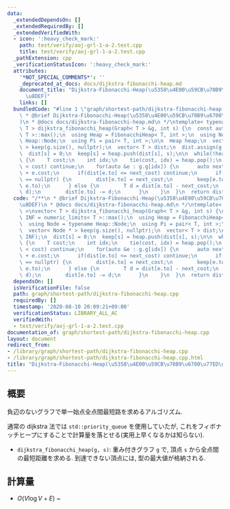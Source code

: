 ```yaml
---
data:
  _extendedDependsOn: []
  _extendedRequiredBy: []
  _extendedVerifiedWith:
  - icon: ':heavy_check_mark:'
    path: test/verify/aoj-grl-1-a-2.test.cpp
    title: test/verify/aoj-grl-1-a-2.test.cpp
  _pathExtension: cpp
  _verificationStatusIcon: ':heavy_check_mark:'
  attributes:
    '*NOT_SPECIAL_COMMENTS*': ''
    _deprecated_at_docs: docs/dijkstra-fibonacchi-heap.md
    document_title: "Dijkstra-Fibonacchi-Heap(\u5358\u4E00\u59CB\u70B9\u6700\u77ED\
      \u8DEF)"
    links: []
  bundledCode: "#line 1 \"graph/shortest-path/dijkstra-fibonacchi-heap.cpp\"\n/**\n\
    \ * @brief Dijkstra-Fibonacchi-Heap(\u5358\u4E00\u59CB\u70B9\u6700\u77ED\u8DEF\
    )\n * @docs docs/dijkstra-fibonacchi-heap.md\n */\ntemplate< typename T >\nvector<\
    \ T > dijkstra_fibonacchi_heap(Graph< T > &g, int s) {\n  const auto INF = numeric_limits<\
    \ T >::max();\n  using Heap = FibonacchiHeap< T, int >;\n  using Node = typename\
    \ Heap::Node;\n  using Pi = pair< T, int >;\n\n  Heap heap;\n  vector< Node *\
    \ > keep(g.size(), nullptr);\n  vector< T > dist;\n  dist.assign(g.size(), INF);\n\
    \  dist[s] = 0;\n  keep[s] = heap.push(dist[s], s);\n\n  while(!heap.empty())\
    \ {\n    T cost;\n    int idx;\n    tie(cost, idx) = heap.pop();\n    if(dist[idx]\
    \ < cost) continue;\n    for(auto &e : g.g[idx]) {\n      auto next_cost = cost\
    \ + e.cost;\n      if(dist[e.to] <= next_cost) continue;\n      if(keep[e.to]\
    \ == nullptr) {\n        dist[e.to] = next_cost;\n        keep[e.to] = heap.push(dist[e.to],\
    \ e.to);\n      } else {\n        T d = dist[e.to] - next_cost;\n        heap.decrease_key(keep[e.to],\
    \ d);\n        dist[e.to] -= d;\n      }\n    }\n  }\n  return dist;\n}\n"
  code: "/**\n * @brief Dijkstra-Fibonacchi-Heap(\u5358\u4E00\u59CB\u70B9\u6700\u77ED\
    \u8DEF)\n * @docs docs/dijkstra-fibonacchi-heap.md\n */\ntemplate< typename T\
    \ >\nvector< T > dijkstra_fibonacchi_heap(Graph< T > &g, int s) {\n  const auto\
    \ INF = numeric_limits< T >::max();\n  using Heap = FibonacchiHeap< T, int >;\n\
    \  using Node = typename Heap::Node;\n  using Pi = pair< T, int >;\n\n  Heap heap;\n\
    \  vector< Node * > keep(g.size(), nullptr);\n  vector< T > dist;\n  dist.assign(g.size(),\
    \ INF);\n  dist[s] = 0;\n  keep[s] = heap.push(dist[s], s);\n\n  while(!heap.empty())\
    \ {\n    T cost;\n    int idx;\n    tie(cost, idx) = heap.pop();\n    if(dist[idx]\
    \ < cost) continue;\n    for(auto &e : g.g[idx]) {\n      auto next_cost = cost\
    \ + e.cost;\n      if(dist[e.to] <= next_cost) continue;\n      if(keep[e.to]\
    \ == nullptr) {\n        dist[e.to] = next_cost;\n        keep[e.to] = heap.push(dist[e.to],\
    \ e.to);\n      } else {\n        T d = dist[e.to] - next_cost;\n        heap.decrease_key(keep[e.to],\
    \ d);\n        dist[e.to] -= d;\n      }\n    }\n  }\n  return dist;\n}\n"
  dependsOn: []
  isVerificationFile: false
  path: graph/shortest-path/dijkstra-fibonacchi-heap.cpp
  requiredBy: []
  timestamp: '2020-08-10 20:09:21+09:00'
  verificationStatus: LIBRARY_ALL_AC
  verifiedWith:
  - test/verify/aoj-grl-1-a-2.test.cpp
documentation_of: graph/shortest-path/dijkstra-fibonacchi-heap.cpp
layout: document
redirect_from:
- /library/graph/shortest-path/dijkstra-fibonacchi-heap.cpp
- /library/graph/shortest-path/dijkstra-fibonacchi-heap.cpp.html
title: "Dijkstra-Fibonacchi-Heap(\u5358\u4E00\u59CB\u70B9\u6700\u77ED\u8DEF)"
---
```

## 概要

負辺のないグラフで単一始点全点間最短路を求めるアルゴリズム.

通常の dijkstra 法では `std::priority_queue` を使用していたが, これをフィボナッチヒープにすることで計算量を落とせる(実用上早くなるかは知らない).

* `dijkstra_fibonacchi_heap(g, s)`: 重み付きグラフ `g` で, 頂点 `s` から全点間の最短距離を求める. 到達できない頂点には, 型の最大値が格納される.

## 計算量

* $O(V \log V + E)$
~

